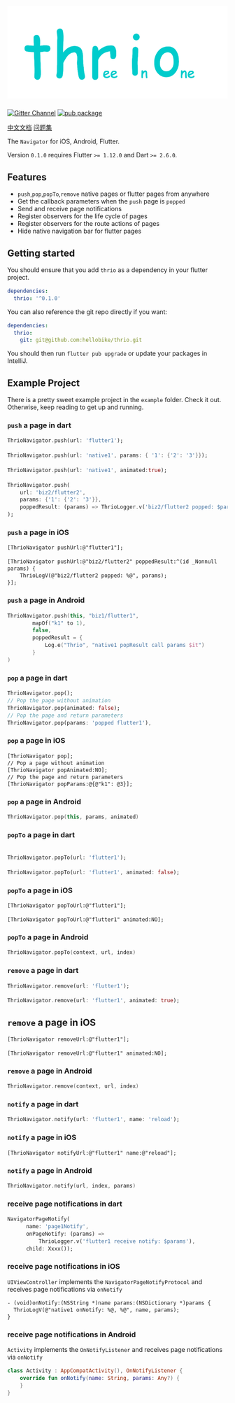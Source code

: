 # ![thrio logo](./doc/imgs/thrio.png)

[![Gitter Channel][]][gitter badge] [![pub package](https://img.shields.io/pub/v/thrio.svg)](https://pub.dartlang.org/packages/thrio)

[中文文档](./doc/Feature.md) [问题集](./doc/Questions.md)

The `Navigator` for iOS, Android, Flutter.

Version `0.1.0` requires Flutter `>= 1.12.0` and Dart `>= 2.6.0`.

## Features

- `push`,`pop`,`popTo`,`remove` native pages or flutter pages from anywhere
- Get the callback parameters when the `push` page is `popped`
- Send and receive page notifications
- Register observers for the life cycle of pages
- Register observers for the route actions of pages
- Hide native navigation bar for flutter pages

## Getting started

You should ensure that you add `thrio` as a dependency in your flutter project.

```yaml
dependencies:
  thrio: '^0.1.0'
```

You can also reference the git repo directly if you want:

```yaml
dependencies:
  thrio:
    git: git@github.com:hellobike/thrio.git
```

You should then run `flutter pub upgrade` or update your packages in IntelliJ.

## Example Project

There is a pretty sweet example project in the `example` folder. Check it out. Otherwise, keep reading to get up and running.

### `push` a page in dart

```dart
ThrioNavigator.push(url: 'flutter1');

ThrioNavigator.push(url: 'native1', params: { '1': {'2': '3'}});

ThrioNavigator.push(url: 'native1', animated:true);

ThrioNavigator.push(
    url: 'biz2/flutter2',
    params: {'1': {'2': '3'}},
    poppedResult: (params) => ThrioLogger.v('biz2/flutter2 popped: $params'),
);
```

### `push` a page in iOS

```objc
[ThrioNavigator pushUrl:@"flutter1"];

[ThrioNavigator pushUrl:@"biz2/flutter2" poppedResult:^(id _Nonnull params) {
    ThrioLogV(@"biz2/flutter2 popped: %@", params);
}];
```

### `push` a page in Android

```kotlin
ThrioNavigator.push(this, "biz1/flutter1",
        mapOf("k1" to 1),
        false,
        poppedResult = {
            Log.e("Thrio", "native1 popResult call params $it")
        }
)
```

### `pop` a page in dart

```dart
ThrioNavigator.pop();
// Pop the page without animation
ThrioNavigator.pop(animated: false);
// Pop the page and return parameters
ThrioNavigator.pop(params: 'popped flutter1'),
```

### `pop` a page in iOS

```objc
[ThrioNavigator pop];
// Pop a page without animation
[ThrioNavigator popAnimated:NO];
// Pop the page and return parameters
[ThrioNavigator popParams:@{@"k1": @3}];
```

### `pop` a page in Android

```kotlin
ThrioNavigator.pop(this, params, animated)
```

### `popTo` a page in dart

```dart

ThrioNavigator.popTo(url: 'flutter1');

ThrioNavigator.popTo(url: 'flutter1', animated: false);
```

### `popTo` a page in iOS

```objc
[ThrioNavigator popToUrl:@"flutter1"];

[ThrioNavigator popToUrl:@"flutter1" animated:NO];
```

### `popTo` a page in Android

```kotlin
ThrioNavigator.popTo(context, url, index)
```

### `remove` a page in dart

```dart
ThrioNavigator.remove(url: 'flutter1');

ThrioNavigator.remove(url: 'flutter1', animated: true);
```

## `remove` a page in iOS

```objc
[ThrioNavigator removeUrl:@"flutter1"];

[ThrioNavigator removeUrl:@"flutter1" animated:NO];
```

### `remove` a page in Android

```kotlin
ThrioNavigator.remove(context, url, index)
```

### `notify` a page in dart

```dart
ThrioNavigator.notify(url: 'flutter1', name: 'reload');
```

### `notify` a page in iOS

```objc
[ThrioNavigator notifyUrl:@"flutter1" name:@"reload"];
```

### `notify` a page in Android

```kotlin
ThrioNavigator.notify(url, index, params)
```

### receive page notifications in dart

```dart
NavigatorPageNotify(
      name: 'page1Notify',
      onPageNotify: (params) =>
          ThrioLogger.v('flutter1 receive notify: $params'),
      child: Xxxx());
```

### receive page notifications in iOS

`UIViewController` implements the `NavigatorPageNotifyProtocol` and receives page notifications via `onNotify`

```objc
- (void)onNotify:(NSString *)name params:(NSDictionary *)params {
  ThrioLogV(@"native1 onNotify: %@, %@", name, params);
}
```

### receive page notifications in Android

`Activity` implements the `OnNotifyListener` and receives page notifications via `onNotify`

```kotlin
class Activity : AppCompatActivity(), OnNotifyListener {
    override fun onNotify(name: String, params: Any?) {
    }
}
```

[gitter channel]: https://badges.gitter.im/flutter_thrio/flutter_thrio.svg
[gitter badge]: https://gitter.im/flutter_thrio/flutter_thrio?utm_source=badge&utm_medium=badge&utm_campaign=pr-badge&utm_content=badge
